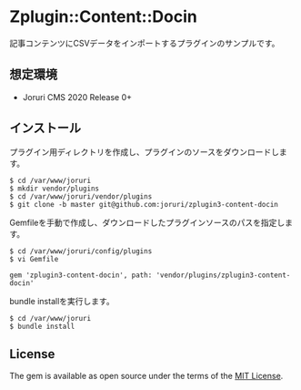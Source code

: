 # Zplugin::Content::Docin

記事コンテンツにCSVデータをインポートするプラグインのサンプルです。

## 想定環境

* Joruri CMS 2020 Release 0+

## インストール

プラグイン用ディレクトリを作成し、プラグインのソースをダウンロードします。

    $ cd /var/www/joruri
    $ mkdir vendor/plugins
    $ cd /var/www/joruri/vendor/plugins
    $ git clone -b master git@github.com:joruri/zplugin3-content-docin

Gemfileを手動で作成し、ダウンロードしたプラグインソースのパスを指定します。

    $ cd /var/www/joruri/config/plugins
    $ vi Gemfile
```
gem 'zplugin3-content-docin', path: 'vendor/plugins/zplugin3-content-docin'
```
bundle installを実行します。

    $ cd /var/www/joruri
    $ bundle install

## License

The gem is available as open source under the terms of the [MIT License](http://opensource.org/licenses/MIT).
